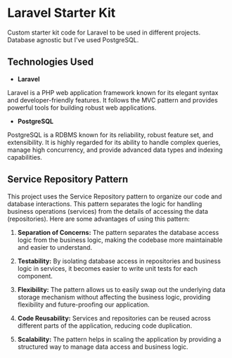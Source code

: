 # <a name="no-link"></a>Laravel Starter Kit

Custom starter kit code for Laravel to be used in different projects. Database agnostic but I've used PostgreSQL.

## <a name="no-link"></a>Technologies Used

- **Laravel**

Laravel is a PHP web application framework known for its elegant syntax and developer-friendly features. It follows the MVC pattern and provides powerful tools for building robust web applications.

- **PostgreSQL**

PostgreSQL is a RDBMS known for its reliability, robust feature set, and extensibility. It is highly regarded for its ability to handle complex queries, manage high concurrency, and provide advanced data types and indexing capabilities. 

## Service Repository Pattern

This project uses the Service Repository pattern to organize our code and database interactions. This pattern separates the logic for handling business operations (services) from the details of accessing the data (repositories). Here are some advantages of using this pattern:

1. **Separation of Concerns:** The pattern separates the database access logic from the business logic, making the codebase more maintainable and easier to understand.

2. **Testability:** By isolating database access in repositories and business logic in services, it becomes easier to write unit tests for each component.

3. **Flexibility:** The pattern allows us to easily swap out the underlying data storage mechanism without affecting the business logic, providing flexibility and future-proofing our application.

4. **Code Reusability:** Services and repositories can be reused across different parts of the application, reducing code duplication.

5. **Scalability:** The pattern helps in scaling the application by providing a structured way to manage data access and business logic.
